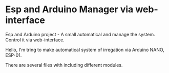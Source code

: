 # Esp and Arduino Manager via web-interface
Esp and Arduino project - A small automatical and manage the system. Control it via web-interface.

Hello, I'm tring to make automatical system of irregation via Arduino NANO, ESP-01. 

There are several files with including different modules. 
